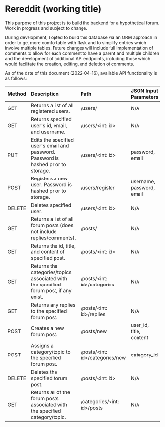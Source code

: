 # Rereddit (working title)

This purpose of this project is to build the backend for a hypothetical forum. Work in progress and subject to change.

During development, I opted to build this database via an ORM approach in order to get more comfortable with flask and to simplify entries which involve multiple tables. Future changes will include full implementation of comments to allow for each comment to have a parent and multiple children and the development of additional API endpoints, including those which would facilitate the creation, editing, and deletion of comments.

As of the date of this document (2022-04-16), available API functionality is as follows:

| Method    | Description                                                                           | Path                        | JSON Input Parameters     |
|:-------   |:------------                                                                          |:----------------------------|:------------              |
| GET       | Returns a list of all registered users.                                               | /users/                     | N/A                       |
| GET       | Returns specified user's id, email, and username.                                     | /users/<int: id>            | N/A                       |
| PUT       | Edits the specified user's email and password. Password is hashed prior to storage.   | /users/<int: id>            | password, email           |
| POST      | Registers a new user. Password is hashed prior to storage.                            | /users/register             | username, password, email |
| DELETE    | Deletes specified user.                                                               | /users/<int: id>            | N/A                       |
| GET       | Returns a list of all forum posts (does not include replies/comments).                | /posts/                     | N/A                       |
| GET       | Returns the id, title, and content of specified post.                                 | /posts/<int: id>            | N/A                       |
| GET       | Returns the categories/topics associated with the specified forum post, if any exist. | /posts/<int: id>/categories | N/A                       |
| GET       | Returns any replies to the specified forum post.                                      | /posts/<int: id>/replies    | N/A                       |
| POST      | Creates a new forum post.                                                             | /posts/new                  | user_id, title, content   |
| POST      | Assigns a category/topic to the specified forum post.                                 | /posts/<int: id>/categories/new | category_id           |
| DELETE    | Deletes the specified forum post.                                                     | /posts/<int: id>            | N/A                       |
| GET       | Returns all of the forum posts associated with the specified category/topic.          | /categories/<int: id>/posts | N/A                       |
